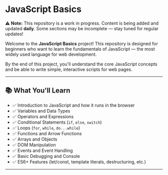 # JavaScript Basics
 ⚠️ **Note:** This repository is a work in progress. Content is being added and updated **daily**. Some sections may be incomplete — stay tuned for regular updates!

Welcome to the **JavaScript Basics** project! This repository is designed for beginners who want to learn the fundamentals of JavaScript — the most widely used language for web development.

By the end of this project, you'll understand the core JavaScript concepts and be able to write simple, interactive scripts for web pages.

---

## 📚 What You'll Learn

- ✅ Introduction to JavaScript and how it runs in the browser
- ✅ Variables and Data Types
- ✅ Operators and Expressions
- ✅ Conditional Statements (`if`, `else`, `switch`)
- ✅ Loops (`for`, `while`, `do...while`)
- ✅ Functions and Arrow Functions
- ✅ Arrays and Objects
- ✅ DOM Manipulation
- ✅ Events and Event Handling
- ✅ Basic Debugging and Console
- ✅ ES6+ Features (let/const, template literals, destructuring, etc.)

---

